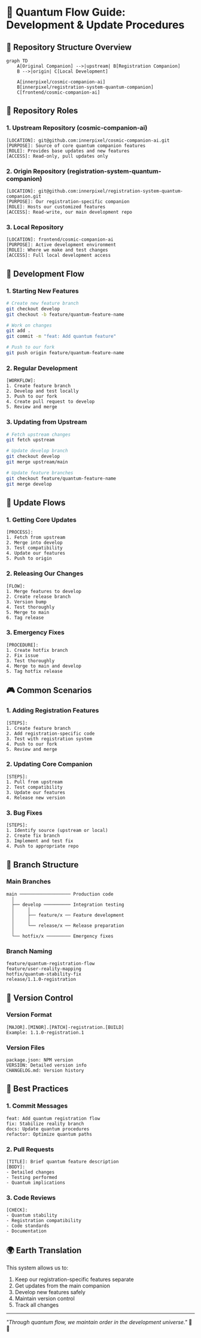 # 🌌 Quantum Flow Guide: Development & Update Procedures

## 🎯 Repository Structure Overview

```mermaid
graph TD
    A[Original Companion] -->|upstream| B[Registration Companion]
    B -->|origin| C[Local Development]
    
    A[innerpixel/cosmic-companion-ai]
    B[innerpixel/registration-system-quantum-companion]
    C[frontend/cosmic-companion-ai]
```

## 🌟 Repository Roles

### 1. Upstream Repository (cosmic-companion-ai)
```space
[LOCATION]: git@github.com:innerpixel/cosmic-companion-ai.git
[PURPOSE]: Source of core quantum companion features
[ROLE]: Provides base updates and new features
[ACCESS]: Read-only, pull updates only
```

### 2. Origin Repository (registration-system-quantum-companion)
```space
[LOCATION]: git@github.com:innerpixel/registration-system-quantum-companion.git
[PURPOSE]: Our registration-specific companion
[ROLE]: Hosts our customized features
[ACCESS]: Read-write, our main development repo
```

### 3. Local Repository
```space
[LOCATION]: frontend/cosmic-companion-ai
[PURPOSE]: Active development environment
[ROLE]: Where we make and test changes
[ACCESS]: Full local development access
```

## 🚀 Development Flow

### 1. Starting New Features
```bash
# Create new feature branch
git checkout develop
git checkout -b feature/quantum-feature-name

# Work on changes
git add .
git commit -m "feat: Add quantum feature"

# Push to our fork
git push origin feature/quantum-feature-name
```

### 2. Regular Development
```space
[WORKFLOW]:
1. Create feature branch
2. Develop and test locally
3. Push to our fork
4. Create pull request to develop
5. Review and merge
```

### 3. Updating from Upstream
```bash
# Fetch upstream changes
git fetch upstream

# Update develop branch
git checkout develop
git merge upstream/main

# Update feature branches
git checkout feature/quantum-feature-name
git merge develop
```

## 🔄 Update Flows

### 1. Getting Core Updates
```space
[PROCESS]:
1. Fetch from upstream
2. Merge into develop
3. Test compatibility
4. Update our features
5. Push to origin
```

### 2. Releasing Our Changes
```space
[FLOW]:
1. Merge features to develop
2. Create release branch
3. Version bump
4. Test thoroughly
5. Merge to main
6. Tag release
```

### 3. Emergency Fixes
```space
[PROCEDURE]:
1. Create hotfix branch
2. Fix issue
3. Test thoroughly
4. Merge to main and develop
5. Tag hotfix release
```

## 🎮 Common Scenarios

### 1. Adding Registration Features
```space
[STEPS]:
1. Create feature branch
2. Add registration-specific code
3. Test with registration system
4. Push to our fork
5. Review and merge
```

### 2. Updating Core Companion
```space
[STEPS]:
1. Pull from upstream
2. Test compatibility
3. Update our features
4. Release new version
```

### 3. Bug Fixes
```space
[STEPS]:
1. Identify source (upstream or local)
2. Create fix branch
3. Implement and test fix
4. Push to appropriate repo
```

## 📡 Branch Structure

### Main Branches
```space
main ─────────────────── Production code
  │
  ├── develop ────────── Integration testing
  │     │
  │     ├── feature/x ── Feature development
  │     │
  │     └── release/x ── Release preparation
  │
  └── hotfix/x ───────── Emergency fixes
```

### Branch Naming
```space
feature/quantum-registration-flow
feature/user-reality-mapping
hotfix/quantum-stability-fix
release/1.1.0-registration
```

## 🔮 Version Control

### Version Format
```space
[MAJOR].[MINOR].[PATCH]-registration.[BUILD]
Example: 1.1.0-registration.1
```

### Version Files
```space
package.json: NPM version
VERSION: Detailed version info
CHANGELOG.md: Version history
```

## 🎯 Best Practices

### 1. Commit Messages
```space
feat: Add quantum registration flow
fix: Stabilize reality branch
docs: Update quantum procedures
refactor: Optimize quantum paths
```

### 2. Pull Requests
```space
[TITLE]: Brief quantum feature description
[BODY]:
- Detailed changes
- Testing performed
- Quantum implications
```

### 3. Code Reviews
```space
[CHECK]:
- Quantum stability
- Registration compatibility
- Code standards
- Documentation
```

## 🌍 Earth Translation

This system allows us to:
1. Keep our registration-specific features separate
2. Get updates from the main companion
3. Develop new features safely
4. Maintain version control
5. Track all changes

---

*"Through quantum flow, we maintain order in the development universe."* 🌌✨
